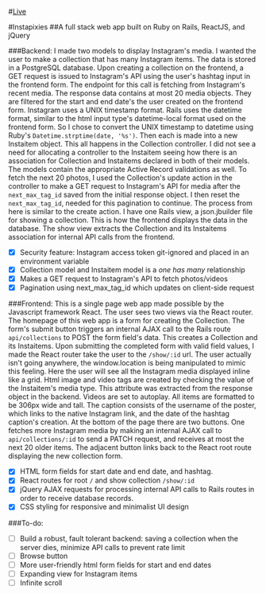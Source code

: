 #[Live](http://instapixies.herokuapp.com)

#Instapixies
##A full stack web app built on Ruby on Rails, ReactJS, and jQuery

###Backend:
I made two models to display Instagram's media. I wanted the user to make a collection that has many Instagram items. The data is stored in a PostgreSQL database. Upon creating a collection on the frontend, a GET request is issued to Instagram's API using the user's hashtag input in the frontend form. The endpoint for this call is fetching from Instagram's recent media. The response data contains at most 20 media objects. They are filtered for the start and end date's the user created on the frontend form. Instagram uses a UNIX timestamp format. Rails uses the datetime format, similar to the html input type's datetime-local format used on the frontend form. So I chose to convert the UNIX timestamp to datetime using Ruby's `Datetime.strptime(date, '%s')`. Then each is made into a new Instaitem object. This all happens in the Collection controller. I did not see a need for allocating a controller to the Instaitem seeing how there is an association for Collection and Instaitems declared in both of their models. The models contain the appropriate Active Record validations as well. To fetch the next 20 photos, I used the Collection's update action in the controller to make a GET request to Instagram's API for media after the `next_max_tag_id` saved from the initial response object. I then reset the `next_max_tag_id`, needed for this pagination to continue. The process from here is similar to the create action. I have one Rails view, a json.jbuilder file for showing a collection. This is how the frontend displays the data in the database. The show view extracts the Collection and its Instaitems association for internal API calls from the frontend.

- [x] Security feature: Instagram access token git-ignored and placed in an environment variable
- [x] Collection model and Instaitem model is a _one has many_ relationship
- [x] Makes a GET request to Instagram's API to fetch photos/videos
- [x] Pagination using next_max_tag_id which updates on client-side request

###Frontend:
This is a single page web app made possible by the Javascript framework React. The user sees two views via the React router. The homepage of this web app is a form for creating the Collection. The form's submit button triggers an internal AJAX call to the Rails route `api/collections` to POST the form field's data. This creates a Collection and its Instaitems. Upon submitting the completed form with valid field values, I made the React router take the user to the `/show/:id` url. The user actually isn't going anywhere, the window.location is being manipulated to mimic this feeling. Here the user will see all the Instagram media displayed inline like a grid. Html image and video tags are created by checking the value of the Instaitem's media type. This attribute was extracted from the response object in the backend. Videos are set to autoplay. All items are formatted to be 306px wide and tall. The caption consists of the username of the poster, which links to the native Instagram link, and the date of the hashtag caption's creation. At the bottom of the page there are two buttons. One fetches more Instagram media by making an internal AJAX call to `api/collections/:id` to send a PATCH request, and receives at most the next 20 older items. The adjacent button links back to the React root route displaying the new collection form.

- [x] HTML form fields for start date and end date, and hashtag.
- [x] React routes for root `/` and show collection `/show/:id`
- [x] jQuery AJAX requests for processing internal API calls to Rails routes in order to receive database records.
- [x] CSS styling for responsive and minimalist UI design

###To-do:
- [ ] Build a robust, fault tolerant backend: saving a collection when the server dies, minimize API calls to prevent rate limit
- [ ] Browse button
- [ ] More user-friendly html form fields for start and end dates 
- [ ] Expanding view for Instagram items
- [ ] Infinite scroll
